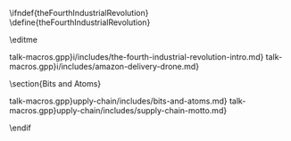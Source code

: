 \ifndef{theFourthIndustrialRevolution}
\define{theFourthIndustrialRevolution}

\editme

talk-macros.gpp}i/includes/the-fourth-industrial-revolution-intro.md}
talk-macros.gpp}i/includes/amazon-delivery-drone.md}

\section{Bits and Atoms}

talk-macros.gpp}upply-chain/includes/bits-and-atoms.md}
talk-macros.gpp}upply-chain/includes/supply-chain-motto.md}

\endif
